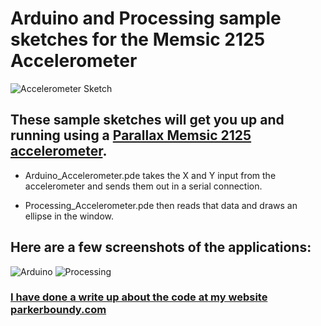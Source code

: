 # Arduino and Processing sample sketches for the Memsic 2125 Accelerometer


![Accelerometer Sketch](http://media.tumblr.com/tumblr_ltznrfFEQ01qfbgo0.png)

## These sample sketches will get you up and running using a [Parallax Memsic 2125 accelerometer](http://www.parallax.com/tabid/768/ProductID/93/Default.aspx). 

* Arduino_Accelerometer.pde takes the X and Y input from the accelerometer and sends them out in a serial connection.

* Processing_Accelerometer.pde then reads that data and draws an ellipse in the window.

## Here are a few screenshots of the applications: 
![Arduino](http://media.tumblr.com/tumblr_ltzn0aMT9s1qfbgo0.png)
![Processing](http://media.tumblr.com/tumblr_ltzoy47U9y1qfbgo0.png)

### [I have done a write up about the code at my website parkerboundy.com](http://parkerboundy.com/post/12199482712/memsic-2125-arduino-and-processing)